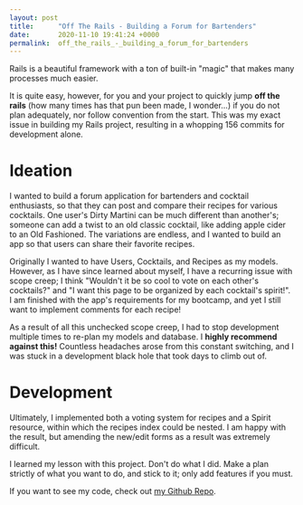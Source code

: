```yaml
---
layout: post
title:      "Off The Rails - Building a Forum for Bartenders"
date:       2020-11-10 19:41:24 +0000
permalink:  off_the_rails_-_building_a_forum_for_bartenders
---
```



Rails is a beautiful framework with a ton of built-in "magic" that makes many processes much easier.

It is quite easy, however, for you and your project to quickly jump **off the rails** (how many times has that pun been made, I wonder...) if you do not plan adequately, nor follow convention from the start. This was my exact issue in building my Rails project, resulting in a whopping 156 commits for development alone. 

# Ideation
I wanted to build a forum application for bartenders and cocktail enthusiasts, so that they can post and compare their recipes for various cocktails. One user's Dirty Martini can be much different than another's; someone can add a twist to an old classic cocktail, like adding apple cider to an Old Fashioned. The variations are endless, and I wanted to build an app so that users can share their favorite recipes.

Originally I wanted to have Users, Cocktails, and Recipes as my models. However, as I have since learned about myself, I have a recurring issue with scope creep; I think "Wouldn't it be so cool to vote on each other's cocktails?" and "I want this page to be organized by each cocktail's spirit!".  I am finished with the app's requirements for my bootcamp, and yet I still want to implement comments for each recipe!

As a result of all this unchecked scope creep, I had to stop development multiple times to re-plan my models and database. I **highly recommend against this!** Countless headaches arose from this constant switching, and I was stuck in a development black hole that took days to climb out of.

# Development
Ultimately, I implemented both a voting system for recipes and a Spirit resource, within which the recipes index could be nested. I am happy with the result, but amending the new/edit forms as a result was extremely difficult. 

I learned my lesson with this project. Don't do what I did. Make a plan strictly of what you want to do, and stick to it; only add features if you must.

If you want to see my code, check out [my Github Repo](https://github.com/blumenthaler/Bar-Talk).
